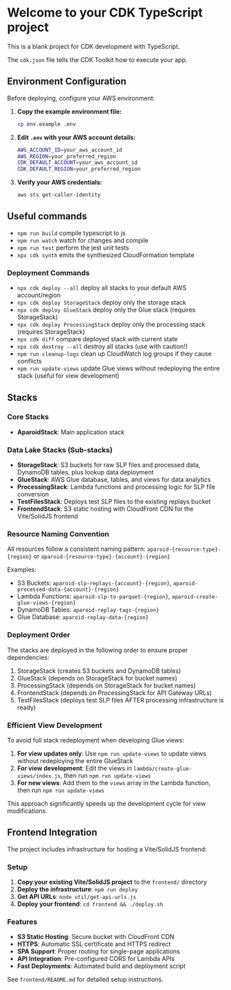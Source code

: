 # Welcome to your CDK TypeScript project

This is a blank project for CDK development with TypeScript.

The `cdk.json` file tells the CDK Toolkit how to execute your app.

## Environment Configuration

Before deploying, configure your AWS environment:

1. **Copy the example environment file:**
   ```bash
   cp env.example .env
   ```

2. **Edit `.env` with your AWS account details:**
   ```bash
   AWS_ACCOUNT_ID=your_aws_account_id
   AWS_REGION=your_preferred_region
   CDK_DEFAULT_ACCOUNT=your_aws_account_id
   CDK_DEFAULT_REGION=your_preferred_region
   ```

3. **Verify your AWS credentials:**
   ```bash
   aws sts get-caller-identity
   ```

## Useful commands

* `npm run build`   compile typescript to js
* `npm run watch`   watch for changes and compile
* `npm run test`    perform the jest unit tests
* `npx cdk synth`   emits the synthesized CloudFormation template

### Deployment Commands

* `npx cdk deploy --all`  deploy all stacks to your default AWS account/region
* `npx cdk deploy StorageStack`  deploy only the storage stack
* `npx cdk deploy GlueStack`  deploy only the Glue stack (requires StorageStack)
* `npx cdk deploy ProcessingStack`  deploy only the processing stack (requires StorageStack)
* `npx cdk diff`  compare deployed stack with current state
* `npx cdk destroy --all`  destroy all stacks (use with caution!)
* `npm run cleanup-logs`  clean up CloudWatch log groups if they cause conflicts
* `npm run update-views`  update Glue views without redeploying the entire stack (useful for view development)

## Stacks

### Core Stacks
- **AparoidStack**: Main application stack

### Data Lake Stacks (Sub-stacks)
- **StorageStack**: S3 buckets for raw SLP files and processed data, DynamoDB tables, plus lookup data deployment
- **GlueStack**: AWS Glue database, tables, and views for data analytics
- **ProcessingStack**: Lambda functions and processing logic for SLP file conversion
- **TestFilesStack**: Deploys test SLP files to the existing replays bucket
- **FrontendStack**: S3 static hosting with CloudFront CDN for the Vite/SolidJS frontend

### Resource Naming Convention
All resources follow a consistent naming pattern: `aparoid-{resource-type}-{region}` or `aparoid-{resource-type}-{account}-{region}`

Examples:
- S3 Buckets: `aparoid-slp-replays-{account}-{region}`, `aparoid-processed-data-{account}-{region}`
- Lambda Functions: `aparoid-slp-to-parquet-{region}`, `aparoid-create-glue-views-{region}`
- DynamoDB Tables: `aparoid-replay-tags-{region}`
- Glue Database: `aparoid-replay-data-{region}`

### Deployment Order
The stacks are deployed in the following order to ensure proper dependencies:
1. StorageStack (creates S3 buckets and DynamoDB tables)
2. GlueStack (depends on StorageStack for bucket names)
3. ProcessingStack (depends on StorageStack for bucket names)
4. FrontendStack (depends on ProcessingStack for API Gateway URLs)
5. TestFilesStack (deploys test SLP files AFTER processing infrastructure is ready)

### Efficient View Development
To avoid full stack redeployment when developing Glue views:

1. **For view updates only**: Use `npm run update-views` to update views without redeploying the entire GlueStack
2. **For view development**: Edit the views in `lambda/create-glue-views/index.js`, then run `npm run update-views`
3. **For new views**: Add them to the `views` array in the Lambda function, then run `npm run update-views`

This approach significantly speeds up the development cycle for view modifications.

## Frontend Integration

The project includes infrastructure for hosting a Vite/SolidJS frontend:

### Setup
1. **Copy your existing Vite/SolidJS project** to the `frontend/` directory
2. **Deploy the infrastructure**: `npm run deploy`
3. **Get API URLs**: `node util/get-api-urls.js`
4. **Deploy your frontend**: `cd frontend && ./deploy.sh`

### Features
- **S3 Static Hosting**: Secure bucket with CloudFront CDN
- **HTTPS**: Automatic SSL certificate and HTTPS redirect
- **SPA Support**: Proper routing for single-page applications
- **API Integration**: Pre-configured CORS for Lambda APIs
- **Fast Deployments**: Automated build and deployment script

See `frontend/README.md` for detailed setup instructions.
